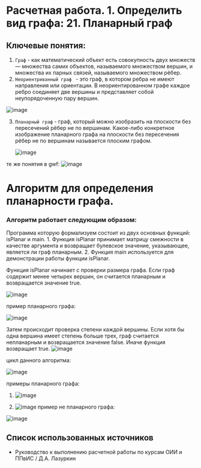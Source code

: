 # Расчетная работа. 1. Определить вид графа: 21. Планарный граф
## Ключевые понятия:
1. `Граф` - как математический объект есть совокупность двух множеств — множества самих объектов, называемого множеством вершин, и множества их парных связей, называемого множеством рёбер.
2. `Неориентриванный граф ` - это граф, в котором ребра не имеют направления или ориентации. В неориентированном графе каждое ребро соединяет две вершины и представляет собой неупорядоченную пару вершин.

![image](https://github.com/iis-32170x/RPIIS/assets/149104399/49bce88c-e643-4226-b628-e8e1eb1d9d0c)

   
3. `Планарный граф` - граф, который можно изобразить на плоскости без пересечений рёбер не по вершинам. Какое-либо конкретное изображение планарного графа на плоскости без пересечения рёбер не по вершинам называется плоским графом.


   ![image](https://github.com/iis-32170x/RPIIS/assets/149104399/5da7e56d-544a-48d6-849f-802212098f6c)

те же понятия в gwf:
  ![image](https://github.com/iis-32170x/RPIIS/assets/149104399/4318f903-b41d-4757-a712-1134d7ccce42)



  





# Aлгоритм для определения планарности графа.

### Алгоритм работает следующим образом:
   Программа которую формализуем состоит из двух основных функций: isPlanar и main. 
      1. Функция isPlanar принимает матрицу смежности в качестве аргумента и возвращает булевское значение, указывающее, является ли граф планарным. 
      2. Функция main используется для демонстрации работы функции isPlanar.

   Функция isPlanar начинает с проверки размера графа. Если граф содержит менее четырех вершин, он считается планарным и возвращается значение true. 

![image](https://github.com/iis-32170x/RPIIS/assets/149104399/dff129d4-738f-4ef9-9ef7-f4859c4e7099)

пример планарного графа:

![image](https://github.com/iis-32170x/RPIIS/assets/149104399/3030dcc6-adaf-43bf-b28a-02d3de4201d8)





Затем происходит проверка степени каждой вершины. Если хотя бы одна вершина имеет степень больше трех, граф считается непланарным и возвращается значение false. Иначе функция возвращает true.
![image](https://github.com/iis-32170x/RPIIS/assets/149104399/ba352e8e-5b22-4ebe-9037-ea6782e7c245)





 цикл данного алгоритма:

 ![image](https://github.com/iis-32170x/RPIIS/assets/149104399/fe90fa32-96a5-4647-861e-3809db94df87)


примеры планарного графа:
1. ![image](https://github.com/iis-32170x/RPIIS/assets/149104399/234e52a7-119e-4c6c-995c-b3eaaca505dc)



 2. ![image](https://github.com/iis-32170x/RPIIS/assets/149104399/510a0a94-794d-4277-b838-79d603582e25)
пример не планарного графа:

 ![image](https://github.com/iis-32170x/RPIIS/assets/149104399/a5f21abe-d710-4ea8-91a9-d12169f72279)


   
## Список использованных источников

- Руководство к выполнению расчетной работы по курсам ОИИ и ППвИС / Д.А. Лазуркин
